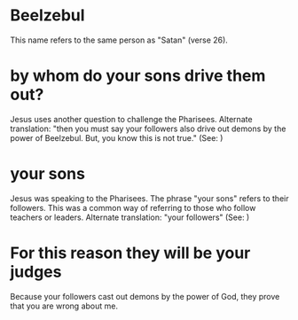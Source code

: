 
# Beelzebul
This name refers to the same person as "Satan" (verse 26).

# by whom do your sons drive them out?
Jesus uses another question to challenge the Pharisees. Alternate translation: "then you must say your followers also drive out demons by the power of Beelzebul. But, you know this is not true." (See: )

# your sons
Jesus was speaking to the Pharisees. The phrase "your sons" refers to their followers. This was a common way of referring to those who follow teachers or leaders. Alternate translation: "your followers" (See: )

# For this reason they will be your judges
Because your followers cast out demons by the power of God, they prove that you are wrong about me.